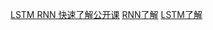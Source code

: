 [LSTM RNN 快速了解公开课](https://www.bilibili.com/video/av30578651?from=search&seid=15114696048940772849)
[RNN了解](http://karpathy.github.io/2015/05/21/rnn-effectiveness/)
[LSTM了解](http://colah.github.io/posts/2015-08-Understanding-LSTMs/)
